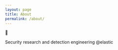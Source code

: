 ```yaml
---
layout: page
title: About
permalink: /about/
---
```


:wave: 

Security research and detection engineering @elastic
